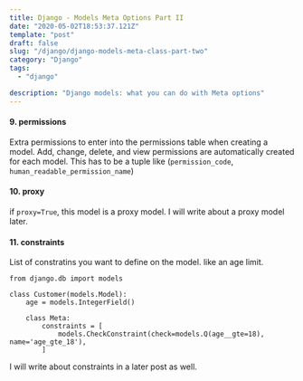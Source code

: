 ```yaml
---
title: Django - Models Meta Options Part II
date: "2020-05-02T18:53:37.121Z"
template: "post"
draft: false
slug: "/django/django-models-meta-class-part-two"
category: "Django"
tags:
  - "django"

description: "Django models: what you can do with Meta options"
---
```


#### 9. permissions

Extra permissions to enter into the permissions table when creating a model. Add, change, delete, and view permissions are automatically created for each model. This has to be a tuple like (`permission_code`, `human_readable_permission_name`)

#### 10. proxy

if `proxy=True`, this model is a proxy model. I will write about a proxy model later.

#### 11. constraints

List of constratins you want to define on the model. like an age limit.

```
from django.db import models

class Customer(models.Model):
    age = models.IntegerField()

    class Meta:
        constraints = [
            models.CheckConstraint(check=models.Q(age__gte=18), name='age_gte_18'),
        ]
```

I will write about constraints in a later post as well.

